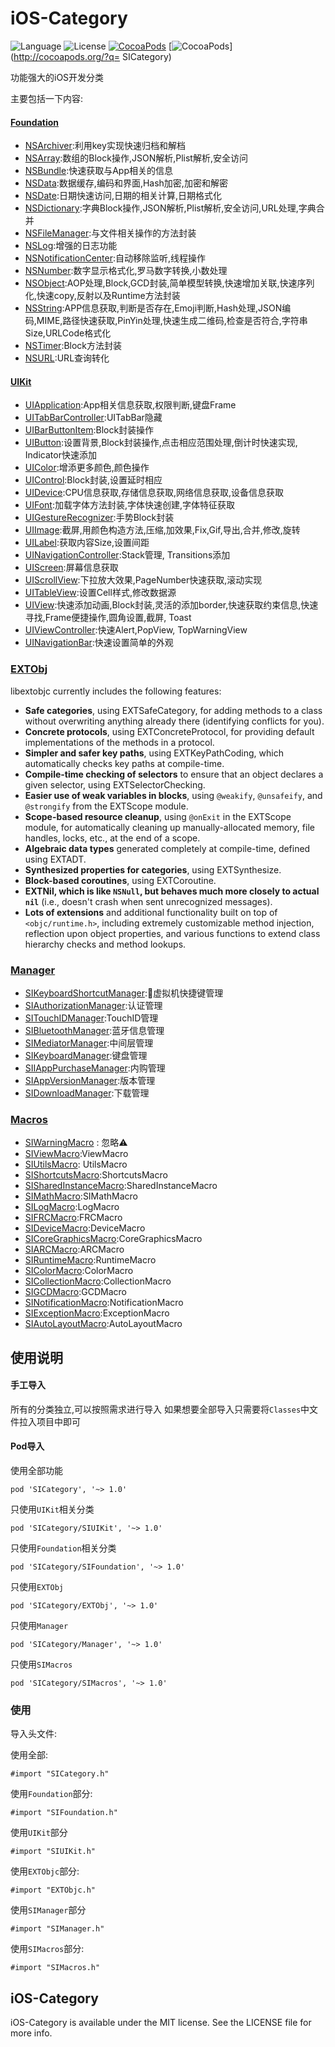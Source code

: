 # iOS-Category

![Language](https://img.shields.io/badge/language-objc-orange.svg)
![License](https://img.shields.io/badge/license-MIT-blue.svg)
[![CocoaPods](http://img.shields.io/cocoapods/v/YYKit.svg?style=flat)](http://cocoapods.org/?q=SICategory) 
[![CocoaPods](http://img.shields.io/cocoapods/p/YYKit.svg?style=flat)](http://cocoapods.org/?q= SICategory)

功能强大的iOS开发分类

主要包括一下内容:
#### [Foundation](Classes/Foundation)
* [NSArchiver](Classes/Foundation/NSArchiver):利用key实现快速归档和解档
* [NSArray](Classes/Foundation/NSArray):数组的Block操作,JSON解析,Plist解析,安全访问
* [NSBundle](Classes/Foundation/NSBundle):快速获取与App相关的信息
* [NSData](Classes/Foundation/NSData):数据缓存,编码和界面,Hash加密,加密和解密
* [NSDate](Classes/Foundation/NSDate):日期快速访问,日期的相关计算,日期格式化
* [NSDictionary](Classes/Foundation/NSDictionary):字典Block操作,JSON解析,Plist解析,安全访问,URL处理,字典合并
* [NSFileManager](Classes/Foundation/NSFileManager):与文件相关操作的方法封装
* [NSLog](Classes/Foundation/NSLog):增强的日志功能
* [NSNotificationCenter](Classes/Foundation/NSNotificationCenter):自动移除监听,线程操作
* [NSNumber](Classes/Foundation/NSNumber):数字显示格式化,罗马数字转换,小数处理
* [NSObject](Classes/Foundation/NSObject):AOP处理,Block,GCD封装,简单模型转换,快速增加关联,快速序列化,快速copy,反射以及Runtime方法封装
* [NSString](Classes/Foundation/NSString):APP信息获取,判断是否存在,Emoji判断,Hash处理,JSON编码,MIME,路径快速获取,PinYin处理,快速生成二维码,检查是否符合,字符串Size,URLCode格式化
* [NSTimer](Classes/Foundation/NSTimer):Block方法封装
* [NSURL](Classes/Foundation/NSURL):URL查询转化

#### [UIKit](Classes/UIKit)
* [UIApplication](Classes/UIKit/UIApplication):App相关信息获取,权限判断,键盘Frame
* [UITabBarController](Classes/UIKit/UITabBarController):UITabBar隐藏
* [UIBarButtonItem](Classes/UIKit/UIBarButtonItem):Block封装操作
* [UIButton](Classes/UIKit/UIButton):设置背景,Block封装操作,点击相应范围处理,倒计时快速实现, Indicator快速添加
* [UIColor](Classes/UIKit/UIColor):增添更多颜色,颜色操作
* [UIControl](Classes/UIKit/UIControl):Block封装,设置延时相应
* [UIDevice](Classes/UIKit/UIDevice):CPU信息获取,存储信息获取,网络信息获取,设备信息获取
* [UIFont](Classes/UIKit/UIFont):加载字体方法封装,字体快速创建,字体特征获取
* [UIGestureRecognizer](Classes/UIKit/UIGestureRecognizer):手势Block封装
* [UIImage](Classes/UIKit/UIImage):截屏,用颜色构造方法,压缩,加效果,Fix,Gif,导出,合并,修改,旋转
* [UILabel](Classes/UIKit/UILabel):获取内容Size,设置间距
* [UINavigationController](Classes/UIKit/UINavigationController):Stack管理, Transitions添加
* [UIScreen](Classes/UIKit/UIScreen):屏幕信息获取
* [UIScrollView](Classes/UIKit/UIScrollView):下拉放大效果,PageNumber快速获取,滚动实现
* [UITableView](Classes/UIKit/UITableView):设置Cell样式,修改数据源
* [UIView](Classes/UIKit/UIView):快速添加动画,Block封装,灵活的添加border,快速获取约束信息,快速寻找,Frame便捷操作,圆角设置,截屏, Toast
* [UIViewController](Classes/UIKit/UIViewController):快速Alert,PopView, TopWarningView
* [UINavigationBar](Classes/UIKit/UINavigationBar):快速设置简单的外观

### [EXTObj](Classes/EXTObj)
libextobjc currently includes the following features:

 * **Safe categories**, using EXTSafeCategory, for adding methods to a class without overwriting anything already there (identifying conflicts for you).
 * **Concrete protocols**, using EXTConcreteProtocol, for providing default implementations of the methods in a protocol.
 * **Simpler and safer key paths**, using EXTKeyPathCoding, which automatically checks key paths at compile-time.
 * **Compile-time checking of selectors** to ensure that an object declares a given selector, using EXTSelectorChecking.
 * **Easier use of weak variables in blocks**, using `@weakify`, `@unsafeify`, and `@strongify` from the EXTScope module.
 * **Scope-based resource cleanup**, using `@onExit` in the EXTScope module, for automatically cleaning up manually-allocated memory, file handles, locks, etc., at the end of a scope.
 * **Algebraic data types** generated completely at compile-time, defined using EXTADT.
 * **Synthesized properties for categories**, using EXTSynthesize.
 * **Block-based coroutines**, using EXTCoroutine.
 * **EXTNil, which is like `NSNull`, but behaves much more closely to actual `nil`** (i.e., doesn't crash when sent unrecognized messages).
 * **Lots of extensions** and additional functionality built on top of `<objc/runtime.h>`, including extremely customizable method injection, reflection upon object properties, and various functions to extend class hierarchy checks and method lookups.

### [Manager](Classes/Manager)
 * [SIKeyboardShortcutManager](Classes/Manager/SIKeyboardShortcutManager.h):虚拟机快捷键管理
 * [SIAuthorizationManager](Classes/Manager/SIAuthorizationManager.h):认证管理
 * [SITouchIDManager](Classes/Manager/SITouchIDManager.h):TouchID管理
 * [SIBluetoothManager](Classes/Manager/SIBluetoothManager.h):蓝牙信息管理
 * [SIMediatorManager](Classes/Manager/SIMediatorManager.h):中间层管理
 * [SIKeyboardManager](Classes/Manager/SIKeyboardManager.h):键盘管理
 * [SIIAppPurchaseManager](Classes/Manager/SIIAppPurchaseManager.h):内购管理
 * [SIAppVersionManager](Classes/Manager/SIAppVersionManager.h):版本管理
 * [SIDownloadManager](Classes/Manager/SIDownloadManager.h):下载管理

### [Macros](Classes/Macros)
* [SIWarningMacro](Classes/Macros/SIWarningMacro.h) : 忽略⚠️
* [SIViewMacro](Classes/Macros/SIViewMacro.h):ViewMacro
* [SIUtilsMacro](Classes/Macros/SIUtilsMacro.h): UtilsMacro
* [SIShortcutsMacro](Classes/Macros/SIShortcutsMacro.h):ShortcutsMacro
* [SISharedInstanceMacro](Classes/Macros/SISharedInstanceMacro.h):SharedInstanceMacro
* [SIMathMacro](Classes/Macros/SIMathMacro.h):SIMathMacro
* [SILogMacro](Classes/Macros/SILogMacro.h):LogMacro
* [SIFRCMacro](Classes/Macros/SIFRCMacro.h):FRCMacro
* [SIDeviceMacro](Classes/Macros/SIDeviceMacro.h):DeviceMacro
* [SICoreGraphicsMacro](Classes/Macros/SICoreGraphicsMacro.h):CoreGraphicsMacro
* [SIARCMacro](Classes/Macros/SIARCMacro.h):ARCMacro
* [SIRuntimeMacro](Classes/Macros/SIRuntimeMacro):RuntimeMacro
* [SIColorMacro](Classes/Macros/SIColorMacro.h):ColorMacro
* [SICollectionMacro](Classes/Macros/SICollectionMacro):CollectionMacro
* [SIGCDMacro](Classes/Macros/SIGCDMacro.h):GCDMacro
* [SINotificationMacro](Classes/Macros/SINotificationMacro.h):NotificationMacro
* [SIExceptionMacro](Classes/Macros/SIExceptionMacro.h):ExceptionMacro
* [SIAutoLayoutMacro](Classes/Macros/SIAutoLayoutMacro.h):AutoLayoutMacro

## 使用说明

#### 手工导入
所有的分类独立,可以按照需求进行导入 
如果想要全部导入只需要将`Classes`中文件拉入项目中即可

#### Pod导入
使用全部功能

	pod 'SICategory', '~> 1.0'
	
只使用`UIKit`相关分类
	
	pod 'SICategory/SIUIKit', '~> 1.0'
	
只使用`Foundation`相关分类

	pod 'SICategory/SIFoundation', '~> 1.0'
	
只使用`EXTObj `

	pod 'SICategory/EXTObj', '~> 1.0'
	
只使用`Manager `

	pod 'SICategory/Manager', '~> 1.0'
	
只使用`SIMacros `

	pod 'SICategory/SIMacros', '~> 1.0'


	

### 使用
导入头文件:

使用全部:
	
	#import "SICategory.h" 
	
使用`Foundation`部分:

	#import "SIFoundation.h"
	
使用`UIKit`部分

	#import "SIUIKit.h"
	
使用`EXTObjc`部分:

	#import "EXTObjc.h"
	
使用`SIManager`部分

	#import "SIManager.h"
	
使用`SIMacros`部分:

	#import "SIMacros.h"
	
	
## iOS-Category
iOS-Category is available under the MIT license. See the LICENSE file for more info.
